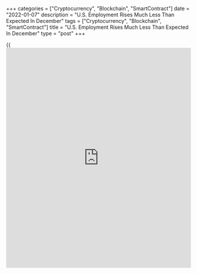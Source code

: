 +++
categories = ["Cryptocurrency", "Blockchain", "SmartContract"]
date = "2022-01-07"
description = "U.S. Employment Rises Much Less Than Expected In December"
tags = ["Cryptocurrency", "Blockchain", "SmartContract"]
title = "U.S. Employment Rises Much Less Than Expected In December"
type = "post"
+++

{{<iframe id="large-banner" src="https://www.bounty.group/#slide=12.0" width="100%" height="600" scrolling="no" style="border: 0px solid rgb(216, 221, 230); border-radius: 3px;">}}

Employment in the U.S. increased by much less than expected in the month
of December, according to a closely-watched report released by the Labor
Department on Friday.

The report said non-farm payroll employment rose by 199,000 jobs in
December after climbing by an upwardly revised 249,000 jobs in November.

Economists had expected employment to jump by 400,000 jobs compared to
the addition of 210,000 jobs originally reported for the previous month.

Despite the weaker than expected job growth, the unemployment rate slid
to 3.9 percent in December from 4.2 percent in November. The
unemployment rate was expected to edge down to 4.1 percent.

For comments and feedback [contact](https://www.playgroundfx.com/contact/): editorial@rtt[news](https://www.letsplayfx.com/blog/forex-news-website/).com

[Economic News][1]

 **What parts of the world are seeing the best (and worst) economic
performances lately? Click[here][2] to check out our [Econ Scorecard][2]
and find out! See up-to-the-moment [ranking](https://www.playgroundfx.com/blog/crypto-exchange-ranking/)s for the best and worst
performers in [GDP][3], [unemployment rate][4], [inflation][5] and much
more.**

   1. www.rtt[news](https://www.letsplayfx.com/blog/forex-news-website/).com/Content/EconomicNews.aspx
   2. www.rtt[news](https://www.letsplayfx.com/blog/forex-news-website/).com/economic-scorecard/world-rank/industrial-production/highest-performance.aspx
   3. www.rtt[news](https://www.letsplayfx.com/blog/forex-news-website/).com/economic-scorecard/world-rank/GDP/highest-performance.aspx
   4. www.rtt[news](https://www.letsplayfx.com/blog/forex-news-website/).com/economic-scorecard/world-rank/unemployment-rate/lowest-performance.aspx
   5. www.rtt[news](https://www.letsplayfx.com/blog/forex-news-website/).com/economic-scorecard/world-rank/CPI/highest-performance.aspx